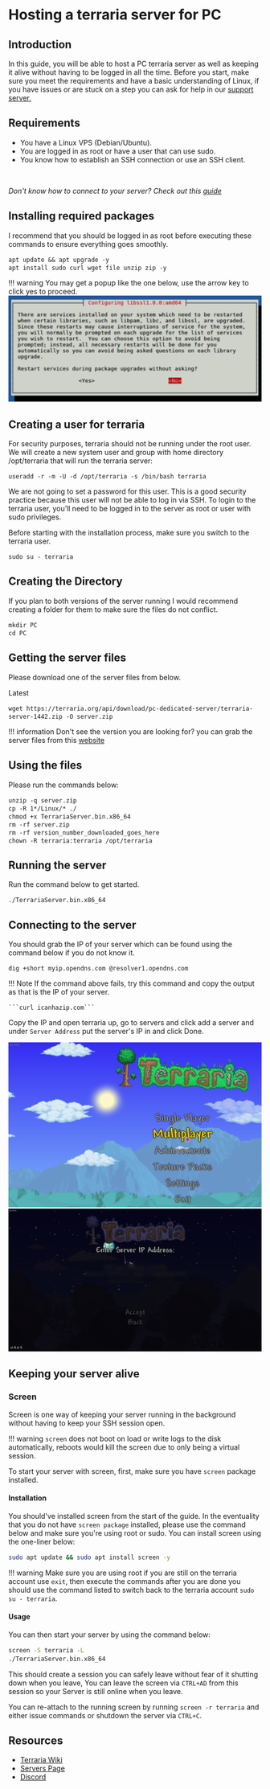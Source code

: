 # Hosting a terraria server for PC
## Introduction
In this guide, you will be able to host a PC terraria server as well as keeping it alive without having to be logged in all the time. Before you start, make sure you meet the requirements and have a basic understanding of Linux, if you have issues or are stuck on a step you can ask for help in our [support server.](https://discord.gg/jcKEyxn)


## Requirements 
* You have a Linux VPS (Debian/Ubuntu).
* You are logged in as root or have a user that can use sudo.
* You know how to establish an SSH connection or use an SSH client.
<br/>

*Don't know how to connect to your server? Check out this [guide](../../basics/first_login.md)*

## Installing required packages
I recommend that you should be logged in as root before executing these commands to ensure everything goes smoothly.

```
apt update && apt upgrade -y 
apt install sudo curl wget file unzip zip -y
```
!!! warning 
    You may get a popup like the one below, use the arrow key to click yes to proceed.
![update_Warning](./assets/update_warning.png)
## Creating a user for terraria
For security purposes, terraria should not be running under the root user. We will create a new system user and group with home directory /opt/terraria that will run the terraria server:

```
useradd -r -m -U -d /opt/terraria -s /bin/bash terraria
```
We are not going to set a password for this user. This is a good security practice because this user will not be able to log in via SSH. To login to the terraria user, you’ll need to be logged in to the server as root or user with sudo privileges.

Before starting with the installation process, make sure you switch to the terraria user.

```
sudo su - terraria
```

## Creating the Directory 
If you plan to both versions of the server running I would recommend creating a folder for them to make sure the files do not conflict.
```
mkdir PC
cd PC
```


## Getting the server files
Please download one of the server files from below.

Latest
```
wget https://terraria.org/api/download/pc-dedicated-server/terraria-server-1442.zip -O server.zip
```

!!! information
    Don't see the version you are looking for? you can grab the server files from this [website](https://terraria.gamepedia.com/Server#Downloads)

## Using the files
Please run the commands below:
```
unzip -q server.zip
cp -R 1*/Linux/* ./ 
chmod +x TerrariaServer.bin.x86_64 
rm -rf server.zip 
rm -rf version_number_downloaded_goes_here
chown -R terraria:terraria /opt/terraria

```

## Running the server
Run the command below to get started.
```
./TerrariaServer.bin.x86_64 
```
## Connecting to the server
You should grab the IP of your server which can be found using the command below if you do not know it.

```
dig +short myip.opendns.com @resolver1.opendns.com
```
!!! Note
    If the command above fails, try this command and copy the output as that is the IP of your server.

    ```curl icanhazip.com```
 Copy the IP and open terraria up, go to servers and click add a server and under `Server Address` put the server's IP in and click Done.

 ![servers](./assets/multiplayer.png)
 ![add_server](./assets/add_server.png)

## Keeping your server alive
### Screen

Screen is one way of keeping your server running in the background without having to keep your SSH session open.

!!! warning
    `screen` does not boot on load or write logs to the disk automatically, reboots would kill the screen due to only being a virtual session.

To start your server with screen, first, make sure you have `screen` package installed.

#### Installation
You should've installed screen from the start of the guide. In the eventuality that you do not have `screen package` installed, please use the command below and make sure you're using root or sudo. You can install screen using the one-liner below:
```bash
sudo apt update && sudo apt install screen -y
```
!!! warning
    Make sure you are using root if you are still on the terraria account use `exit`, then execute the commands after you are done you should use the command listed to switch back to the terraria account `sudo su - terraria`.
#### Usage
You can then start your server by using the command below:
```bash
screen -S terraria -L 
./TerrariaServer.bin.x86_64 
```
This should create a session you can safely leave without fear of it shutting down when you leave, 
You can leave the screen via `CTRL+AD` from this session so your Server is still online when you leave.

You can re-attach to the running screen by running `screen -r terraria` and either issue commands or shutdown the server via `CTRL+C`.
## Resources
* [Terraria Wiki](https://terraria.gamepedia.com/Terraria_Wiki)<br>
* [Servers Page](https://terraria.gamepedia.com/Server)<br>
* [Discord](https://discord.gg/terraria)<br>